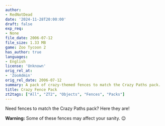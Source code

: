 ```yaml
---
author:
- RedNotDead
date: '2024-11-28T20:00:00'
draft: false
exp_req:
- None
file_date: 2006-07-12
file_size: 1.33 MB
game: Zoo Tycoon 2
has_author: true
languages:
- English
license: 'Unknown'
orig_rel_at:
- 'ZooAdmin'
orig_rel_date: 2006-07-12
summary: A pack of crazy-themed fences to match the Crazy Paths pack.
title: Crazy Fence Pack
zt2tags: ["All", "ZT2", "Objects", "Fences", "Packs"]
---
```

Need fences to match the Crazy Paths pack? Here they are!  

**Warning:** Some of these fences may affect your sanity. 😉
